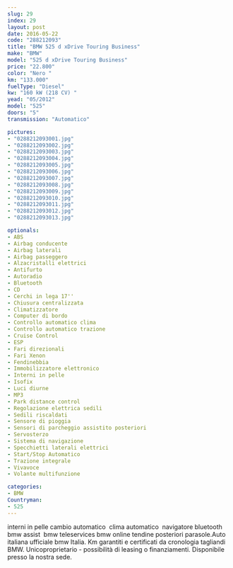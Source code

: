 ```yaml
---
slug: 29
index: 29
layout: post
date: 2016-05-22
code: "288212093"
title: "BMW 525 d xDrive Touring Business"
make: "BMW"
model: "525 d xDrive Touring Business"
price: "22.800"
color: "Nero "
km: "133.000"
fuelType: "Diesel"
kw: "160 kW (218 CV) "
yead: "05/2012"
model: "525"
doors: "5"
transmission: "Automatico"

pictures:
- "0288212093001.jpg"
- "0288212093002.jpg"
- "0288212093003.jpg"
- "0288212093004.jpg"
- "0288212093005.jpg"
- "0288212093006.jpg"
- "0288212093007.jpg"
- "0288212093008.jpg"
- "0288212093009.jpg"
- "0288212093010.jpg"
- "0288212093011.jpg"
- "0288212093012.jpg"
- "0288212093013.jpg"

optionals:
- ABS
- Airbag conducente
- Airbag laterali
- Airbag passeggero
- Alzacristalli elettrici
- Antifurto
- Autoradio
- Bluetooth
- CD
- Cerchi in lega 17''
- Chiusura centralizzata
- Climatizzatore
- Computer di bordo
- Controllo automatico clima
- Controllo automatico trazione
- Cruise Control
- ESP
- Fari direzionali
- Fari Xenon
- Fendinebbia
- Immobilizzatore elettronico
- Interni in pelle
- Isofix
- Luci diurne
- MP3
- Park distance control
- Regolazione elettrica sedili
- Sedili riscaldati
- Sensore di pioggia
- Sensori di parcheggio assistito posteriori
- Servosterzo
- Sistema di navigazione
- Specchietti laterali elettrici
- Start/Stop Automatico
- Trazione integrale
- Vivavoce
- Volante multifunzione

categories:
- BMW
Countryman:
- 525
---
```

 interni in pelle cambio automatico  clima automatico  navigatore bluetooth  bmw assist  bmw teleservices bmw online tendine posteriori parasole.Auto italiana ufficiale bmw Italia. Km garantiti e certificati da cronologia tagliandi BMW. Unicoproprietario - possibilità di leasing o finanziamenti. Disponibile presso la nostra sede.